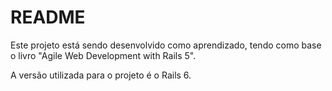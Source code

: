 # README

Este projeto está sendo desenvolvido como aprendizado, tendo como base o livro "Agile Web Development with Rails 5".

A versão utilizada para o projeto é o Rails 6.

